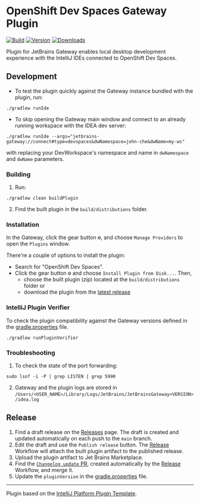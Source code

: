 # OpenShift Dev Spaces Gateway Plugin

[![Build](https://github.com/redhat-developer/devspaces-gateway-plugin/workflows/Build/badge.svg)](https://github.com/redhat-developer/devspaces-gateway-plugin/actions/workflows/build.yml)
[![Version](https://img.shields.io/jetbrains/plugin/v/com.redhat.devtools.gateway.svg)](https://plugins.jetbrains.com/plugin/24234-openshift-dev-spaces)
[![Downloads](https://img.shields.io/jetbrains/plugin/d/com.redhat.devtools.gateway.svg)](https://plugins.jetbrains.com/plugin/24234-openshift-dev-spaces)

<!-- Plugin description -->
<!-- This specific section is a source for the [plugin.xml](/src/main/resources/META-INF/plugin.xml) file which will be extracted by the [Gradle](/build.gradle.kts) during the build process. -->
Plugin for JetBrains Gateway enables local desktop development experience with the IntelliJ IDEs connected to OpenShift Dev Spaces.
<!-- Plugin description end -->

## Development
- To test the plugin quickly against the Gateway instance bundled with the plugin, run:

```console
./gradlew runIde
```

- To skip opening the Gateway main window and connect to an already running workspace with the IDEA dev server:

```console
./gradlew runIde --args="jetbrains-gateway://connect#type=devspaces&dwNamespace=john-che&dwName=my-ws"
```

with replacing your DevWorkspace's namespace and name in `dwNamespace` and `dwName` parameters.

### Building
1. Run:

```console
./gradlew clean buildPlugin
```

2. Find the built plugin in the `build/distributions` folder.

### Installation
In the Gateway, click the gear button <kbd>⚙️</kbd>, and choose `Manage Providers` to open the `Plugins` window.

There're a couple of options to install the plugin:

- Search for "OpenShift Dev Spaces".
- Click the gear button <kbd>⚙️</kbd> and choose `Install Plugin from Disk...`. Then,
  - choose the built plugin (zip) located at the `build/distributions` folder or
  - download the plugin from the [latest release](https://github.com/redhat-developer/devspaces-gateway-plugin/releases/latest)

### IntelliJ Plugin Verifier
To check the plugin compatibility against the Gateway versions defined in the [gradle.properties](./gradle.properties) file.

```console
./gradlew runPluginVerifier
```

### Troubleshooting
1. To check the state of the port forwarding:
```console
sudo lsof -i -P | grep LISTEN | grep 5990
```

2. Gateway and the plugin logs are stored in
`/Users/<USER_NAME>/Library/Logs/JetBrains/JetBrainsGateway<VERSION>/idea.log`


## Release
1. Find a draft release on the [Releases](https://github.com/redhat-developer/devspaces-gateway-plugin/releases) page. The draft is created and updated automatically on each push to the `main` branch.
2. Edit the draft and use the `Publish release` button. The [Release](https://github.com/redhat-developer/devspaces-gateway-plugin/blob/main/.github/workflows/release.yml) Workflow will attach the built plugin artifact to the published release.
3. Upload the plugin artifact to Jet Brains Marketplace.
4. Find the [`Changelog update` PR](https://github.com/redhat-developer/devspaces-gateway-plugin/pulls), created automatically by the [Release](https://github.com/redhat-developer/devspaces-gateway-plugin/blob/main/.github/workflows/release.yml) Workflow, and merge it.
5. Update the `pluginVersion` in the [gradle.properties](https://github.com/redhat-developer/devspaces-gateway-plugin/blob/main/gradle.properties) file.

---
Plugin based on the [IntelliJ Platform Plugin Template][template].

[template]: https://github.com/JetBrains/intellij-platform-plugin-template
[docs:plugin-description]: https://plugins.jetbrains.com/docs/intellij/plugin-user-experience.html#plugin-description-and-presentation
